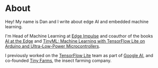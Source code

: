 # About

Hey! My name is Dan and I write about edge AI and embedded machine learning.

I'm Head of Machine Learning at [Edge Impulse](http://edgeimpulse.com/) and coauthor of the books [AI at the Edge](https://www.amazon.com/AI-Edge-Real-World-Problems-Embedded/dp/1098120205) and [TinyML: Machine Learning with TensorFlow Lite on Arduino and Ultra-Low-Power Microcontrollers](https://www.amazon.com/TinyML-Learning-TensorFlow-Ultra-Low-Power-Microcontrollers/dp/1492052043).

I previously worked on the [TensorFlow Lite](https://www.tensorflow.org/lite) team as part of [Google AI](https://ai.google/), and co-founded [Tiny Farms](https://www.tiny-farms.com/), the insect farming company.
